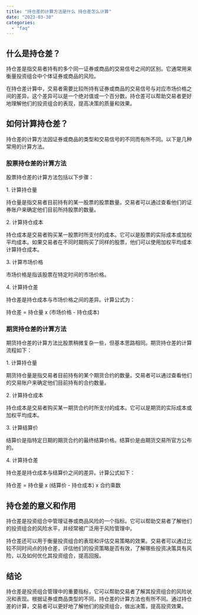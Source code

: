 ```yaml
---
title: "持仓差的计算方法是什么 持仓差怎么计算"
date: "2023-03-30"
categories: 
  - "faq"
---
```


## 什么是持仓差？

持仓差是指交易者持有的多个同一证券或商品的交易信号之间的区别。它通常用来衡量投资组合中个体证券或商品的风险。

在持仓差计算中，交易者需要比较所持有证券或商品的交易信号与对应市场价格之间的差异。这个差异可以是一个绝对值或一个百分数。持仓差可以帮助交易者更好地理解他们的投资组合的表现，提高决策的质量和效果。

## 如何计算持仓差？

持仓差的计算方法因证券或商品的类型和交易信号的不同而有所不同。以下是几种常用的计算方法。

### 股票持仓差的计算方法

股票持仓差的计算方法包括以下步骤：

1\. 计算持仓量

持仓量是指交易者目前持有的某一股票的股票数量。交易者可以通过查看他们的证券账户来确定他们目前所持股票的数量。

2\. 计算持仓成本

持仓成本是交易者购买某一股票时所支付的成本。它可以是股票的实际成本或加权平均成本。如果交易者在不同时期购买了同样的股票，他们可以使用加权平均成本计算持仓成本。

3\. 计算市场价格

市场价格是指该股票在特定时间的市场价格。

4\. 计算持仓差

持仓差是持仓成本与市场价格之间的差异。计算公式为：

持仓差 = 持仓量 x (市场价格 - 持仓成本)

### 期货持仓差的计算方法

期货持仓差的计算方法比股票稍微复杂一些，但基本思路相同。期货持仓差的计算流程如下：

1\. 计算持仓量

期货持仓量是指交易者目前持有的某个期货合约的数量。交易者可以通过查看他们的交易账户来确定他们目前持有的合约数量。

2\. 计算持仓成本

持仓成本是交易者购买某一期货合约时所支付的成本。它可以是期货的实际成本或加权平均成本。

3\. 计算结算价

结算价是指特定日期的期货合约的最终结算价格。结算价是由期货交易所官方公布的。

4\. 计算持仓差

持仓差是持仓成本与结算价之间的差异。计算公式如下：

持仓差 = 持仓量 x (结算价 - 持仓成本) x 合约乘数

## 持仓差的意义和作用

持仓差是投资组合中管理证券或商品风险的一个指标。它可以帮助交易者了解他们的投资组合的风险水平，并经常被广泛用于风险管理中。

持仓差还可以用于衡量投资组合的表现和评估交易策略的效果。交易者可以通过比较不同时间点的持仓差，评估他们的投资策略是否有效，了解哪些投资决策具有风险，以及如何优化其投资组合，提高回报。

## 结论

持仓差是投资组合管理中的重要指标，它可以帮助交易者了解其投资组合的风险状况和表现。根据证券或商品类型的不同，持仓差的计算方法也有所不同。通过持仓差的计算，交易者可以更好地了解他们的投资组合，做出决策，提高投资效果。
